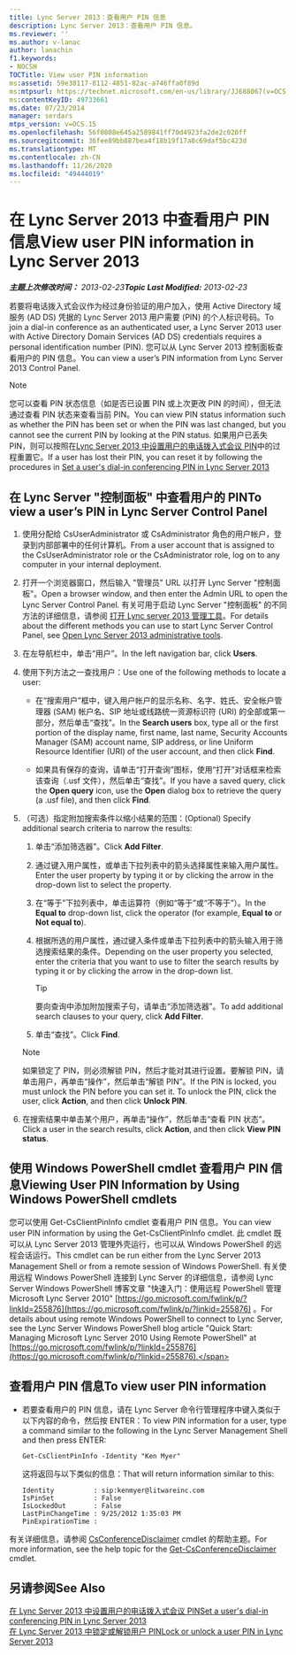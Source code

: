 ```yaml
---
title: Lync Server 2013：查看用户 PIN 信息
description: Lync Server 2013：查看用户 PIN 信息。
ms.reviewer: ''
ms.author: v-lanac
author: lanachin
f1.keywords:
- NOCSH
TOCTitle: View user PIN information
ms:assetid: 59e38117-8112-4851-82ac-a746ffa0f89d
ms:mtpsurl: https://technet.microsoft.com/en-us/library/JJ688067(v=OCS.15)
ms:contentKeyID: 49733661
ms.date: 07/23/2014
manager: serdars
mtps_version: v=OCS.15
ms.openlocfilehash: 56f0808e645a2589841ff70d4923fa2de2c020ff
ms.sourcegitcommit: 36fee89bb887bea4f18b19f17a8c69daf5bc423d
ms.translationtype: MT
ms.contentlocale: zh-CN
ms.lasthandoff: 11/26/2020
ms.locfileid: "49444019"
---
```

# <a name="view-user-pin-information-in-lync-server-2013"></a><span data-ttu-id="d1a64-103">在 Lync Server 2013 中查看用户 PIN 信息</span><span class="sxs-lookup"><span data-stu-id="d1a64-103">View user PIN information in Lync Server 2013</span></span>

<div data-xmlns="http://www.w3.org/1999/xhtml">

<div class="topic" data-xmlns="http://www.w3.org/1999/xhtml" data-msxsl="urn:schemas-microsoft-com:xslt" data-cs="https://msdn.microsoft.com/">

<div data-asp="https://msdn2.microsoft.com/asp">



</div>

<div id="mainSection">

<div id="mainBody"><span data-ttu-id="d1a64-104">

<span> </span></span><span class="sxs-lookup"><span data-stu-id="d1a64-104">

<span> </span></span></span>

<span data-ttu-id="d1a64-105">_**主题上次修改时间：** 2013-02-23_</span><span class="sxs-lookup"><span data-stu-id="d1a64-105">_**Topic Last Modified:** 2013-02-23_</span></span>

<span data-ttu-id="d1a64-106">若要将电话拨入式会议作为经过身份验证的用户加入，使用 Active Directory 域服务 (AD DS) 凭据的 Lync Server 2013 用户需要 (PIN) 的个人标识号码。</span><span class="sxs-lookup"><span data-stu-id="d1a64-106">To join a dial-in conference as an authenticated user, a Lync Server 2013 user with Active Directory Domain Services (AD DS) credentials requires a personal identification number (PIN).</span></span> <span data-ttu-id="d1a64-107">您可以从 Lync Server 2013 控制面板查看用户的 PIN 信息。</span><span class="sxs-lookup"><span data-stu-id="d1a64-107">You can view a user’s PIN information from Lync Server 2013 Control Panel.</span></span>

<div>


> [!NOTE]  
> <span data-ttu-id="d1a64-108">您可以查看 PIN 状态信息（如是否已设置 PIN 或上次更改 PIN 的时间），但无法通过查看 PIN 状态来查看当前 PIN。</span><span class="sxs-lookup"><span data-stu-id="d1a64-108">You can view PIN status information such as whether the PIN has been set or when the PIN was last changed, but you cannot see the current PIN by looking at the PIN status.</span></span> <span data-ttu-id="d1a64-109">如果用户已丢失 PIN，则可以按照在<A href="lync-server-2013-set-a-user-s-dial-in-conferencing-pin.md">Lync Server 2013 中设置用户的电话拨入式会议 PIN</A>中的过程重置它。</span><span class="sxs-lookup"><span data-stu-id="d1a64-109">If a user has lost their PIN, you can reset it by following the procedures in <A href="lync-server-2013-set-a-user-s-dial-in-conferencing-pin.md">Set a user's dial-in conferencing PIN in Lync Server 2013</A></span></span>



</div>

<div>

## <a name="to-view-a-users-pin-in-lync-server-control-panel"></a><span data-ttu-id="d1a64-110">在 Lync Server "控制面板" 中查看用户的 PIN</span><span class="sxs-lookup"><span data-stu-id="d1a64-110">To view a user’s PIN in Lync Server Control Panel</span></span>

1.  <span data-ttu-id="d1a64-111">使用分配给 CsUserAdministrator 或 CsAdministrator 角色的用户帐户，登录到内部部署中的任何计算机。</span><span class="sxs-lookup"><span data-stu-id="d1a64-111">From a user account that is assigned to the CsUserAdministrator role or the CsAdministrator role, log on to any computer in your internal deployment.</span></span>

2.  <span data-ttu-id="d1a64-112">打开一个浏览器窗口，然后输入 "管理员" URL 以打开 Lync Server "控制面板"。</span><span class="sxs-lookup"><span data-stu-id="d1a64-112">Open a browser window, and then enter the Admin URL to open the Lync Server Control Panel.</span></span> <span data-ttu-id="d1a64-113">有关可用于启动 Lync Server "控制面板" 的不同方法的详细信息，请参阅 [打开 Lync server 2013 管理工具](lync-server-2013-open-lync-server-administrative-tools.md)。</span><span class="sxs-lookup"><span data-stu-id="d1a64-113">For details about the different methods you can use to start Lync Server Control Panel, see [Open Lync Server 2013 administrative tools](lync-server-2013-open-lync-server-administrative-tools.md).</span></span>

3.  <span data-ttu-id="d1a64-114">在左导航栏中，单击“用户”。</span><span class="sxs-lookup"><span data-stu-id="d1a64-114">In the left navigation bar, click **Users**.</span></span>

4.  <span data-ttu-id="d1a64-115">使用下列方法之一查找用户：</span><span class="sxs-lookup"><span data-stu-id="d1a64-115">Use one of the following methods to locate a user:</span></span>
    
      - <span data-ttu-id="d1a64-116">在“搜索用户”框中，键入用户帐户的显示名称、名字、姓氏、安全帐户管理器 (SAM) 帐户名、SIP 地址或线路统一资源标识符 (URI) 的全部或第一部分，然后单击“查找”。</span><span class="sxs-lookup"><span data-stu-id="d1a64-116">In the **Search users** box, type all or the first portion of the display name, first name, last name, Security Accounts Manager (SAM) account name, SIP address, or line Uniform Resource Identifier (URI) of the user account, and then click **Find**.</span></span>
    
      - <span data-ttu-id="d1a64-117">如果具有保存的查询，请单击“打开查询”图标，使用“打开”对话框来检索该查询（.usf 文件），然后单击“查找”。</span><span class="sxs-lookup"><span data-stu-id="d1a64-117">If you have a saved query, click the **Open query** icon, use the **Open** dialog box to retrieve the query (a .usf file), and then click **Find**.</span></span>

5.  <span data-ttu-id="d1a64-118">（可选）指定附加搜索条件以缩小结果的范围：</span><span class="sxs-lookup"><span data-stu-id="d1a64-118">(Optional) Specify additional search criteria to narrow the results:</span></span>
    
    1.  <span data-ttu-id="d1a64-119">单击“添加筛选器”。</span><span class="sxs-lookup"><span data-stu-id="d1a64-119">Click **Add Filter**.</span></span>
    
    2.  <span data-ttu-id="d1a64-120">通过键入用户属性，或单击下拉列表中的箭头选择属性来输入用户属性。</span><span class="sxs-lookup"><span data-stu-id="d1a64-120">Enter the user property by typing it or by clicking the arrow in the drop-down list to select the property.</span></span>
    
    3.  <span data-ttu-id="d1a64-121">在“等于”下拉列表中，单击运算符（例如“等于”或“不等于”）。</span><span class="sxs-lookup"><span data-stu-id="d1a64-121">In the **Equal to** drop-down list, click the operator (for example, **Equal to** or **Not equal to**).</span></span>
    
    4.  <span data-ttu-id="d1a64-122">根据所选的用户属性，通过键入条件或单击下拉列表中的箭头输入用于筛选搜索结果的条件。</span><span class="sxs-lookup"><span data-stu-id="d1a64-122">Depending on the user property you selected, enter the criteria that you want to use to filter the search results by typing it or by clicking the arrow in the drop-down list.</span></span>
        
        <div>
        

        > [!TIP]  
        > <span data-ttu-id="d1a64-123">要向查询中添加附加搜索子句，请单击“添加筛选器”<STRONG></STRONG>。</span><span class="sxs-lookup"><span data-stu-id="d1a64-123">To add additional search clauses to your query, click <STRONG>Add Filter</STRONG>.</span></span>

        
        </div>
    
    5.  <span data-ttu-id="d1a64-124">单击“查找”。</span><span class="sxs-lookup"><span data-stu-id="d1a64-124">Click **Find**.</span></span>
    
    <div>
    

    > [!NOTE]  
    > <span data-ttu-id="d1a64-p104">如果锁定了 PIN，则必须解锁 PIN，然后才能对其进行设置。要解锁 PIN，请单击用户，再单击“操作”<STRONG></STRONG>，然后单击“解锁 PIN”<STRONG></STRONG>。</span><span class="sxs-lookup"><span data-stu-id="d1a64-p104">If the PIN is locked, you must unlock the PIN before you can set it. To unlock the PIN, click the user, click <STRONG>Action</STRONG>, and then click <STRONG>Unlock PIN</STRONG>.</span></span>

    
    </div>

6.  <span data-ttu-id="d1a64-127">在搜索结果中单击某个用户，再单击“操作”，然后单击“查看 PIN 状态”。</span><span class="sxs-lookup"><span data-stu-id="d1a64-127">Click a user in the search results, click **Action**, and then click **View PIN status**.</span></span>

</div>

<div>

## <a name="viewing-user-pin-information-by-using-windows-powershell-cmdlets"></a><span data-ttu-id="d1a64-128">使用 Windows PowerShell cmdlet 查看用户 PIN 信息</span><span class="sxs-lookup"><span data-stu-id="d1a64-128">Viewing User PIN Information by Using Windows PowerShell cmdlets</span></span>

<span data-ttu-id="d1a64-129">您可以使用 Get-CsClientPinInfo cmdlet 查看用户 PIN 信息。</span><span class="sxs-lookup"><span data-stu-id="d1a64-129">You can view user PIN information by using the Get-CsClientPinInfo cmdlet.</span></span> <span data-ttu-id="d1a64-130">此 cmdlet 既可以从 Lync Server 2013 管理外壳运行，也可以从 Windows PowerShell 的远程会话运行。</span><span class="sxs-lookup"><span data-stu-id="d1a64-130">This cmdlet can be run either from the Lync Server 2013 Management Shell or from a remote session of Windows PowerShell.</span></span> <span data-ttu-id="d1a64-131">有关使用远程 Windows PowerShell 连接到 Lync Server 的详细信息，请参阅 Lync Server Windows PowerShell 博客文章 "快速入门：使用远程 PowerShell 管理 Microsoft Lync Server 2010" [https://go.microsoft.com/fwlink/p/?linkId=255876](https://go.microsoft.com/fwlink/p/?linkid=255876) 。</span><span class="sxs-lookup"><span data-stu-id="d1a64-131">For details about using remote Windows PowerShell to connect to Lync Server, see the Lync Server Windows PowerShell blog article "Quick Start: Managing Microsoft Lync Server 2010 Using Remote PowerShell" at [https://go.microsoft.com/fwlink/p/?linkId=255876](https://go.microsoft.com/fwlink/p/?linkid=255876).</span></span>

<div>

## <a name="to-view-user-pin-information"></a><span data-ttu-id="d1a64-132">查看用户 PIN 信息</span><span class="sxs-lookup"><span data-stu-id="d1a64-132">To view user PIN information</span></span>

  - <span data-ttu-id="d1a64-133">若要查看用户的 PIN 信息，请在 Lync Server 命令行管理程序中键入类似于以下内容的命令，然后按 ENTER：</span><span class="sxs-lookup"><span data-stu-id="d1a64-133">To view PIN information for a user, type a command similar to the following in the Lync Server Management Shell and then press ENTER:</span></span>
    
        Get-CsClientPinInfo -Identity "Ken Myer"
    
    <span data-ttu-id="d1a64-134">这将返回与以下类似的信息：</span><span class="sxs-lookup"><span data-stu-id="d1a64-134">That will return information similar to this:</span></span>
    
        Identity          : sip:kenmyer@litwareinc.com
        IsPinSet          : False
        IsLockedOut       : False
        LastPinChangeTime : 9/25/2012 1:35:03 PM
        PinExpirationTime :

</div>

<span data-ttu-id="d1a64-135">有关详细信息，请参阅 [CsConferenceDisclaimer](https://docs.microsoft.com/powershell/module/skype/Get-CsConferenceDisclaimer) cmdlet 的帮助主题。</span><span class="sxs-lookup"><span data-stu-id="d1a64-135">For more information, see the help topic for the [Get-CsConferenceDisclaimer](https://docs.microsoft.com/powershell/module/skype/Get-CsConferenceDisclaimer) cmdlet.</span></span>

</div>

<div>

## <a name="see-also"></a><span data-ttu-id="d1a64-136">另请参阅</span><span class="sxs-lookup"><span data-stu-id="d1a64-136">See Also</span></span>


[<span data-ttu-id="d1a64-137">在 Lync Server 2013 中设置用户的电话拨入式会议 PIN</span><span class="sxs-lookup"><span data-stu-id="d1a64-137">Set a user's dial-in conferencing PIN in Lync Server 2013</span></span>](lync-server-2013-set-a-user-s-dial-in-conferencing-pin.md)  
[<span data-ttu-id="d1a64-138">在 Lync Server 2013 中锁定或解锁用户 PIN</span><span class="sxs-lookup"><span data-stu-id="d1a64-138">Lock or unlock a user PIN in Lync Server 2013</span></span>](lync-server-2013-lock-or-unlock-a-user-pin.md)  
  

<span data-ttu-id="d1a64-139"></div>

</div>

<span> </span>

</div>

</div>

</span><span class="sxs-lookup"><span data-stu-id="d1a64-139"></div>

</div>

<span> </span>

</div>

</div>

</span></span></div>

